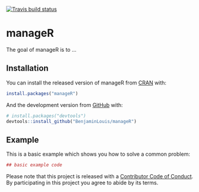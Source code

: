 [![Travis build status](https://travis-ci.org/BenjaminLouis/manageR.svg?branch=master)](https://travis-ci.org/BenjaminLouis/manageR)

# manageR

The goal of manageR is to ...

## Installation

You can install the released version of manageR from [CRAN](https://CRAN.R-project.org) with:

``` r
install.packages("manageR")
```

And the development version from [GitHub](https://github.com/) with:

``` r
# install.packages("devtools")
devtools::install_github("BenjaminLouis/manageR")
```
## Example

This is a basic example which shows you how to solve a common problem:

``` r
## basic example code
```


Please note that this project is released with a [Contributor Code of Conduct](CODE_OF_CONDUCT.md). By participating in this project you agree to abide by its terms.

